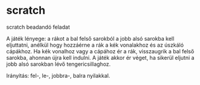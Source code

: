 # scratch
scratch beadandó feladat

A játék lényege: a rákot a bal felső sarokból a jobb alsó sarokba kell eljuttatni, anélkül hogy hozzáérne a rák a kék vonalakhoz és az úszkáló cápákhoz. Ha kék vonalhoz vagy a cápához ér a rák, visszaugrik a bal felső sarokba, ahonnan újra kell indulni. A játék akkor ér véget, ha sikerül eljutni a jobb alsó sarokban lévő tengericsillaghoz. 

Irányítás: fel-, le-, jobbra-, balra nyilakkal.
